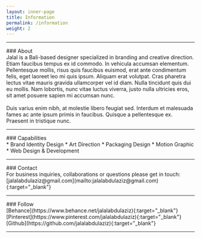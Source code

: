 ```yaml
---
layout: inner-page
title: Information
permalink: /information
weight: 2
---
```


<hr class="separator-first">
### About
<br>
Jalal is a Bali-based designer specialized in branding and creative direction. Etiam faucibus tempus ex id commodo. In vehicula accumsan elementum. Pellentesque mollis, risus quis faucibus euismod, erat ante condimentum felis, eget laoreet leo mi quis ipsum. Aliquam erat volutpat. Cras pharetra lectus vitae mauris gravida ullamcorper vel id diam. Nulla tincidunt quis dui eu mollis. Nam lobortis, nunc vitae luctus viverra, justo nulla ultricies eros, sit amet posuere sapien mi accumsan nunc.
<br>
<br>
Duis varius enim nibh, at molestie libero feugiat sed. Interdum et malesuada fames ac ante ipsum primis in faucibus. Quisque a pellentesque ex. Praesent in tristique nunc.
<br>
<hr class="separator">
### Capabilities
<br>
* Brand Identity Design
* Art Direction
* Packaging Design
* Motion Graphic
* Web Design & Development
<br>
<hr class="separator">
### Contact
<br>
For business inquiries, collaborations or questions please get in touch:
<br>
[jalalabdulaziz@gmail.com](mailto:jalalabdulaziz@gmail.com){:target="_blank"}<br>
<hr class="separator">
### Follow
<br>
[Behance](https://www.behance.net/jalalabdulaziz){:target="_blank"}<br>
[Pinterest](https://www.pinterest.com/jalalabdulaziz){:target="_blank"}<br>
[Github](https://github.com/jalalabdulaziz){:target="_blank"}
<br>
<hr class="separator">